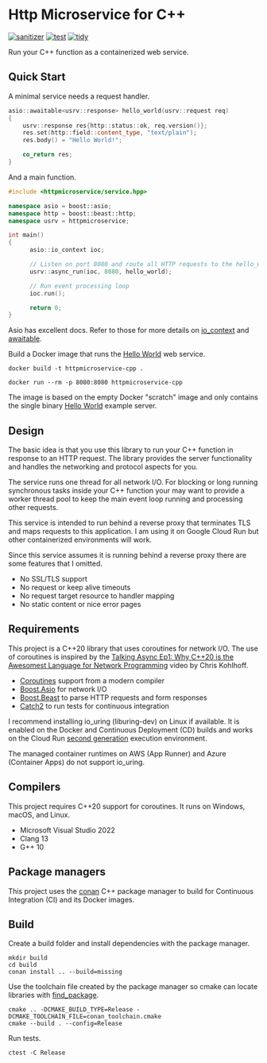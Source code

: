 # Http Microservice for C++

[![sanitizer](https://github.com/luketokheim/httpmicroservice-cpp/actions/workflows/sanitizer.yaml/badge.svg)](https://github.com/luketokheim/httpmicroservice-cpp/actions/workflows/sanitizer.yaml)
[![test](https://github.com/luketokheim/httpmicroservice-cpp/actions/workflows/test.yaml/badge.svg)](https://github.com/luketokheim/httpmicroservice-cpp/actions/workflows/test.yaml)
[![tidy](https://github.com/luketokheim/httpmicroservice-cpp/actions/workflows/tidy.yaml/badge.svg)](https://github.com/luketokheim/httpmicroservice-cpp/actions/workflows/tidy.yaml)

Run your C++ function as a containerized web service.

## Quick Start

A minimal service needs a request handler.

```cpp
asio::awaitable<usrv::response> hello_world(usrv::request req)
{
    usrv::response res{http::status::ok, req.version()};
    res.set(http::field::content_type, "text/plain");
    res.body() = "Hello World!";

    co_return res;
}
```

And a main function.

```cpp
#include <httpmicroservice/service.hpp>

namespace asio = boost::asio;
namespace http = boost::beast::http;
namespace usrv = httpmicroservice;

int main()
{
      asio::io_context ioc;

      // Listen on port 8080 and route all HTTP requests to the hello_world handler
      usrv::async_run(ioc, 8080, hello_world);

      // Run event processing loop
      ioc.run();

      return 0;
}
```

Asio has excellent docs. Refer to those for more details on
[io_context](https://www.boost.org/doc/libs/1_80_0/doc/html/boost_asio/reference/io_context.html)
and [awaitable](https://www.boost.org/doc/libs/1_80_0/doc/html/boost_asio/reference/awaitable.html).

Build a Docker image that runs the [Hello World](examples/hello.cpp) web service.

```console
docker build -t httpmicroservice-cpp .
```

```console
docker run --rm -p 8080:8080 httpmicroservice-cpp
```

The image is based on the empty Docker "scratch" image and only contains the
single binary [Hello World](examples/hello.cpp) example server.

## Design

The basic idea is that you use this library to run your C++ function in response
to an HTTP request. The library provides the server functionality and handles the
networking and protocol aspects for you.

The service runs one thread for all network I/O. For blocking or long running
synchronous tasks inside your C++ function your may want to provide a worker
thread pool to keep the main event loop running and processing other requests.

This service is intended to run behind a reverse proxy that terminates TLS and
maps requests to this application. I am using it on Google Cloud Run but other
containerized environments will work.

Since this service assumes it is running behind a reverse proxy there are some
features that I omitted.

- No SSL/TLS support
- No request or keep alive timeouts
- No request target resource to handler mapping
- No static content or nice error pages

## Requirements

This project is a C++20 library that uses coroutines for network I/O. The use
of coroutines is inspired by the [Talking Async Ep1: Why C++20 is the Awesomest
Language for Network Programming](https://youtu.be/icgnqFM-aY4) video by Chris
Kohlhoff.

- [Coroutines](https://en.cppreference.com/w/cpp/language/coroutines) support from a modern compiler
- [Boost.Asio](https://think-async.com/Asio/) for network I/O
- [Boost.Beast](https://github.com/boostorg/beast) to parse HTTP requests and form responses
- [Catch2](https://github.com/catchorg/Catch2) to run tests for continuous integration

I recommend installing io_uring (liburing-dev) on Linux if available. It is
enabled on the Docker and Continuous Deployment (CD) builds and works on the Cloud Run
[second generation](https://cloud.google.com/run/docs/about-execution-environments)
execution environment.

The managed container runtimes on AWS (App Runner) and Azure (Container Apps)
do not support io_uring.

## Compilers

This project requires C++20 support for coroutines. It runs on Windows, macOS,
and Linux.

- Microsoft Visual Studio 2022
- Clang 13
- G++ 10

## Package managers

This project uses the [conan](https://conan.io/) C++ package manager to build
for Continuous Integration (CI) and its Docker images.

## Build

Create a build folder and install dependencies with the package manager.

```console
mkdir build
cd build
conan install .. --build=missing
```

Use the toolchain file created by the package manager so cmake can locate
libraries with [find_package](https://cmake.org/cmake/help/latest/command/find_package.html).

```console
cmake .. -DCMAKE_BUILD_TYPE=Release -DCMAKE_TOOLCHAIN_FILE=conan_toolchain.cmake
cmake --build . --config=Release
```

Run tests.

```console
ctest -C Release
```

